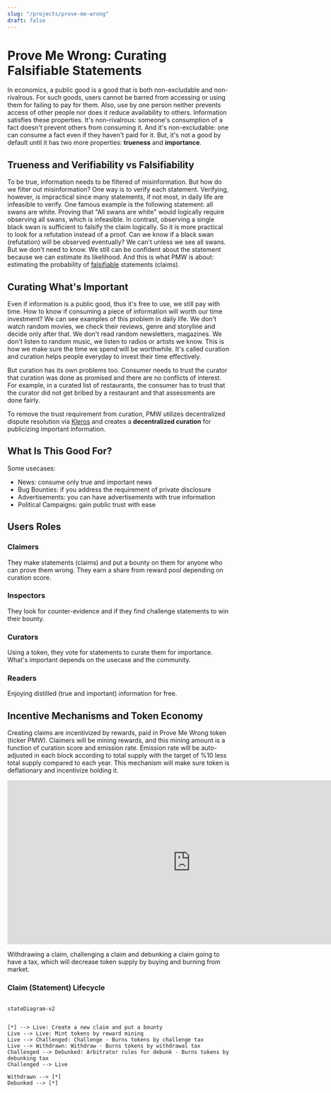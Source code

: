 ```yaml
---
slug: "/projects/prove-me-wrong"
draft: false
---
```


# <a name="PMW"></a> Prove Me Wrong: Curating Falsifiable Statements

In economics, a public good is a good that is both non-excludable and non-rivalrous. For such goods, users cannot be barred from accessing or using them for failing to pay for them. Also, use by one person neither prevents access of other people nor does it reduce availability to others. Information satisfies these properties. It's non-rivalrous: someone's consumption of a fact doesn't prevent others from consuming it. And it's non-excludable: one can consume a fact even if they haven't paid for it. But, it's not a good by default until it has two more properties: **trueness** and **importance**.

## Trueness and Verifiability vs Falsifiability

To be true, information needs to be filtered of misinformation. But how do we filter out misinformation? One way is to verify each statement. Verifying, however, is impractical since many statements, if not most, in daily life are infeasible to verify. One famous example is the following statement: all swans are white. Proving that "All swans are white" would logically require observing all swans, which is infeasible. In contrast, observing a single black swan is sufficient to falsify the claim logically. So it is more practical to look for a refutation instead of a proof. Can we know if a black swan (refutation) will be observed eventually? We can't unless we see all swans. But we don't need to know. We still can be confident about the statement because we can estimate its likelihood. And this is what PMW is about: estimating the probability of [falsifiable](https://en.wikipedia.org/wiki/Falsifiability) statements (claims).

## Curating What's Important

Even if information is a public good, thus it's free to use, we still pay with time. How to know if consuming a piece of information will worth our time investment? We can see examples of this problem in daily life. We don't watch random movies, we check their reviews, genre and storyline and decide only after that. We don't read random newsletters, magazines. We don't listen to random music, we listen to radios or artists we know. This is how we make sure the time we spend will be worthwhile. It's called curation and curation helps people everyday to invest their time effectively.

But curation has its own problems too. Consumer needs to trust the curator that curation was done as promised and there are no conflicts of interest. For example, in a curated list of restaurants, the consumer has to trust that the curator did not get bribed by a restaurant and that assessments are done fairly.

To remove the trust requirement from curation, PMW utilizes decentralized dispute resolution via [Kleros](https://kleros.io) and creates a **decentralized curation** for publicizing important information.

## What Is This Good For?

Some usecases:

- News: consume only true and important news
- Bug Bounties: if you address the requirement of private disclosure
- Advertisements: you can have advertisements with true information
- Political Campaigns: gain public trust with ease

## Users Roles

### Claimers

They make statements (claims) and put a bounty on them for anyone who can prove them wrong. They earn a share from reward pool depending on curation score.

### Inspectors

They look for counter-evidence and if they find challenge statements to win their bounty.

### Curators

Using a token, they vote for statements to curate them for importance. What's important depends on the usecase and the community.

### Readers

Enjoying distilled (true and important) information for free.

## Incentive Mechanisms and Token Economy

Creating claims are incentivized by rewards, paid in Prove Me Wrong token (ticker PMW). Claimers will be mining rewards, and this mining amount is a function of curation score and emission rate. Emission rate will be auto-adjusted in each block according to total supply with the target of %10 less total supply compared to each year. This mechanism will make sure token is deflationary and incentivize holding it.

<iframe width="827" height="371" seamless frameborder="0" scrolling="no" src="https://docs.google.com/spreadsheets/d/e/2PACX-1vRoHcFQbJcZRx-a93JrpNrosNdckfBag1u520_8IK6DatKMLIVcOs28-js0dpsnFviB1cqF7pwMJqFb/pubchart?oid=1824803934&amp;format=interactive"></iframe>

Withdrawing a claim, challenging a claim and debunking a claim going to have a tax, which will decrease token supply by buying and burning from market.

### Claim (Statement) Lifecycle

```mermaid

stateDiagram-v2


[*] --> Live: Create a new claim and put a bounty
Live --> Live: Mint tokens by reward mining
Live --> Challenged: Challenge - Burns tokens by challenge tax
Live --> Withdrawn: Withdraw - Burns tokens by withdrawal tax
Challenged --> Debunked: Arbitrator rules for debunk - Burns tokens by debunking tax
Challenged --> Live

Withdrawn --> [*]
Debunked --> [*]

```
